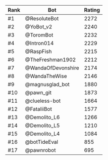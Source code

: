Rank|Bot|Rating
---|---|---
#1|@ResoluteBot|2272
#2|@YoBot_v2|2240
#3|@ToromBot|2232
#4|@Intron014|2229
#5|@RaspFish|2215
#6|@TheFreshman1902|2212
#7|@WandaOfDevonshire|2174
#8|@WandaTheWise|2146
#9|@magnusglad_bot|1880
#10|@pawn_git|1873
#11|@clueless-bot|1664
#12|@FataliiBot|1577
#13|@Demolito_L6|1266
#14|@Demolito_L5|1210
#15|@Demolito_L4|1084
#16|@botTideEval|855
#17|@pawnrobot|695

